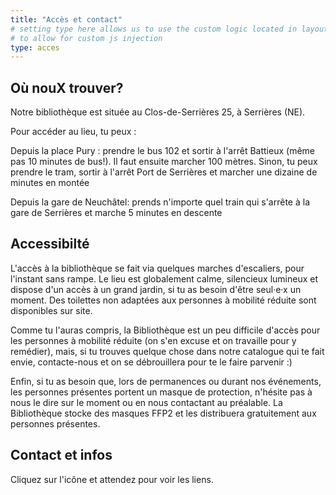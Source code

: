 ```yaml
---
title: "Accès et contact"
# setting type here allows us to use the custom logic located in layouts/acces/single.html
# to allow for custom js injection
type: acces
---
```


## Où nouX trouver?

Notre bibliothèque est située au Clos-de-Serrières 25, à Serrières (NE). 

Pour accéder au lieu, tu peux :

Depuis la place Pury : prendre le bus 102 et sortir à l'arrêt Battieux (même pas 10 minutes de bus!). Il faut ensuite marcher 100 mètres. Sinon, tu peux prendre le tram, sortir à l'arrêt Port de Serrières et marcher une dizaine de minutes en montée

Depuis la gare de Neuchâtel:  prends n'importe quel train qui s'arrête à la gare de Serrières et marche 5 minutes en descente


## Accessibilté
L'accès à la bibliothèque se fait via quelques marches d'escaliers, pour l'instant sans rampe. Le lieu est globalement calme, silencieux lumineux et dispose d'un accès à un grand jardin, si tu as besoin d'être seul·e·x un moment. Des toilettes non adaptées aux personnes à mobilité réduite sont disponibles sur site.

Comme tu l'auras compris, la Bibliothèque est un peu difficile d'accès pour les personnes à mobilité réduite (on s'en excuse et on travaille pour y remédier), mais, si tu trouves quelque chose dans notre catalogue qui te fait envie, contacte-nous et on se débrouillera pour te le faire parvenir :)

Enfin, si tu as besoin que, lors de permanences ou durant nos événements, les personnes présentes portent un masque de protection, n'hésite pas à nous le dire sur le moment ou en nous contactant au préalable. La Bibliothèque stocke des masques FFP2 et les distribuera gratuitement aux personnes présentes.

## Contact et infos

Cliquez sur l'icône et attendez pour voir les liens.
<!-- Ici seront ajouté automatiquement les liens de contact. -->
